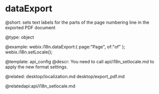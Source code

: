 dataExport
=============

@short:
	sets text labels for the parts of the page numbering line in the exported PDF document

@type: object

@example:
webix.i18n.dataExport:{
	page:"Page",
	of:"of"
};
webix.i18n.setLocale();

@template:	api_config
@descr:
You need to call api/i18n_setlocale.md to apply the new format settings.

@related:
desktop/localization.md
desktop/export_pdf.md

@relatedapi:api/i18n_setlocale.md


